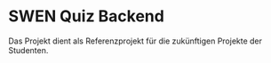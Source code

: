 # SWEN Quiz Backend

Das Projekt dient als Referenzprojekt für die zukünftigen Projekte der Studenten.
